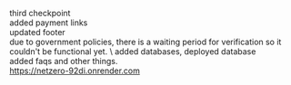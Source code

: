 third checkpoint \
added payment links \
updated footer \
due to government policies, there is a waiting period for verification so it couldn't be functional yet. \ 
added databases, deployed database \
added faqs and other things. \
https://netzero-92di.onrender.com
